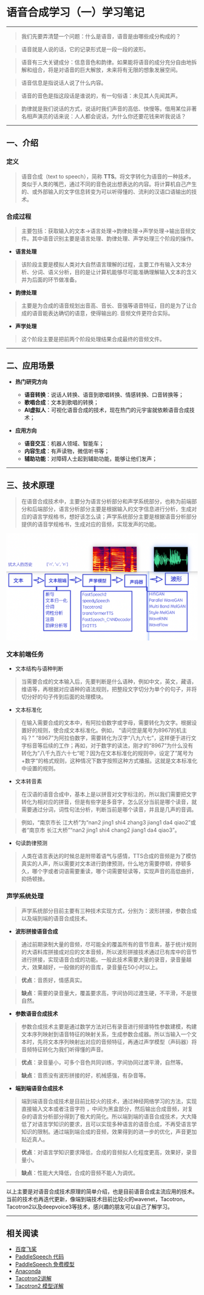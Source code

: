 # 语音合成学习（一）学习笔记

---
> 我们先要弄清楚一个问题：什么是语音，语音是由哪些成分构成的？

> 语音就是人说的话，它的记录形式是一段一段的波形。

> 语音有三大关键成分：信息音色和韵律。如果能将语音的成分充分自由地拆解和组合，将是对语音的巨大解放，未来将有无限的想象发展空间。

> 语音信息是指说话人说了什么内容。

> 语音的音色是指这段话是谁说的，有一句俗语：未见其人先闻其声。

> 韵律就是我们说话的方式，说话时我们声音的高低、快慢等。借用某位非著名相声演员的话来说：人人都会说话，为什么你还要花钱来听我说话？
---
## 一、介绍
### 定义
> 语音合成（text to speech），简称 **TTS**。将文字转化为语音的一种技术，类似于人类的嘴巴，通过不同的音色说出想表达的内容。将计算机自己产生的、或外部输入的文字信息转变为可以听得懂的、流利的汉语口语输出的技术。

### 合成过程
> 主要包括：获取输入的文本→语言处理→韵律处理→声学处理→输出音频文件。其中语音识别主要是语言处理、韵律处理、声学处理三个阶段的操作。

- **语言处理**
> 该阶段主要是模拟人类对大自然语言理解的过程，主要工作有输入文本分析、分词、语义分析，目的是让计算机能够尽可能准确理解输入文本的含义并为后面的环节做准备。
- **韵律处理**
> 主要是为合成的语音规划出音高、音长、音强等语音特征，目的是为了让合成的语音能表达确切的语意，使得输出的. 音频文件更符合实际。

- **声学处理**
> 这个阶段主要是把前两个阶段处理结果合成最终的音频文件。
---
## 二、应用场景 ##

- **热门研究方向**
  - **语音转换**：说话人转换、语音到歌唱转换、情感转换、口音转换等；
  - **歌唱合成**：文本到歌唱的转换；
  - **AI虚拟人**：可视化语音合成的技术，现在热门的元宇宙就依赖语音合成技术；

- **应用方向**
  - **语音交互**：机器人领域、智能车；
  - **内容生成**：有声读物，微信听书等；
  - **辅助功能**：对障碍人士起到辅助功能，能够让他们发声；
---
## 三、技术原理 ##
> 在语音合成技术中，主要分为语言分析部分和声学系统部分，也称为前端部分和后端部分，语言分析部分主要是根据输入的文字信息进行分析，生成对应的语言学规格书，想好该怎么读；声学系统部分主要是根据语音分析部分提供的语音学规格书，生成对应的音频，实现发声的功能。

<img align="center" src="/img/image-001.png" alt="基础过程"/>

### 文本前端任务
- 文本结构与语种判断
> 当需要合成的文本输入后，先要判断是什么语种，例如中文，英文，藏语，维语等，再根据对应语种的语法规则，把整段文字切分为单个的句子，并将切分好的句子传到后面的处理模块。

- 文本标准化
> 在输入需要合成的文本中，有阿拉伯数字或字母，需要转化为文字。根据设置好的规则，使合成文本标准化。例如， “请问您是尾号为8967的机主吗？” “8967”为阿拉伯数字，需要转化为汉字“八九六七”，这样便于进行文字标音等后续的工作；再如，对于数字的读法，刚才的“8967“为什么没有转化为”八千九百六十七“呢？因为在文本标准化的规则中，设定了”尾号为+数字“的格式规则，这种情况下数字按照这种方式播报。这就是文本标准化中设置的规则。

- 文本转音素
> 在汉语的语音合成中，基本上是以拼音对文字标注的，所以我们需要把文字转化为相对应的拼音，但是有些字是多音字，怎么区分当前是哪个读音，就需要通过分词，词性句法分析，判断当前是哪个读音，并且是几声的音调。

> 例如，“南京市长 江大桥”为“nan2 jing1 shi4 zhang3 jiang1 da4 qiao2”或者“南京市 长江大桥”“nan2 jing1 shi4 chang2 jiang1 da4 qiao3”。

- 句读韵律预测
> 人类在语言表达的时候总是附带着语气与感情，TTS合成的音频是为了模仿真实的人声，所以需要对文本进行韵律预测，什么地方需要停顿，停顿多久，哪个字或者词语需要重读，哪个词需要轻读等，实现声音的高低曲折，抑扬顿挫。

### 声学系统处理
> 声学系统部分目前主要有三种技术实现方式，分别为：波形拼接，参数合成以及端到端的语音合成技术。

- **波形拼接语音合成**
> 通过前期录制大量的音频，尽可能全的覆盖所有的音节音素，基于统计规则的大语料库拼接成对应的文本音频，所以波形拼接技术通过已有库中的音节进行拼接，实现语音合成的功能。一般此技术需要大量的录音，录音量越大，效果越好，一般做的好的音库，录音量在50小时以上。

> **优点**：音质好，情感真实。

> **缺点**：需要的录音量大，覆盖要求高，字间协同过渡生硬，不平滑，不是很自然。

- **参数语音合成技术**

> 参数合成技术主要是通过数学方法对已有录音进行频谱特性参数建模，构建文本序列映射到语音特征的映射关系，生成参数合成器。所以当输入一个文本时，先将文本序列映射出对应的音频特征，再通过声学模型（声码器）将音频特征转化为我们听得懂的声音。

> **优点**：录音量小，可多个音色共同训练，字间协同过渡平滑，自然等。

> **缺点**：音质没有波形拼接的好，机械感强，有杂音等。

- **端到端语音合成技术**

> 端到端语音合成技术是目前比较火的技术，通过神经网络学习的方法，实现直接输入文本或者注音字符 ，中间为黑盒部分，然后输出合成音频，对复杂的语言分析部分得到了极大的简化。所以端到端的语音合成技术，大大降低了对语言学知识的要求，且可以实现多种语言的语音合成，不再受语言学知识的限制。通过端到端合成的音频，效果得到的进一步的优化，声音更加贴近真人。

> **优点**：对语言学知识要求降低，合成的音频拟人化程度更高，效果好，录音量小。

> **缺点**：性能大大降低，合成的音频不能人为调优。

---
以上主要是对语音合成技术原理的简单介绍，也是目前语音合成主流应用的技术。当前的技术也再迭代更新，像端到端技术目前比较火的wavenet，Tacotron，Tacotron2以及deepvoice3等技术，感兴趣的朋友可以自己了解学习。

---
## 相关阅读
- [百度飞桨](https://www.paddlepaddle.org.cn/)
- [PaddleSpeech 代码]( https://github.com/PaddlePaddle/PaddleSpeech )
- [PaddleSpeech 免费模型]( https://www.paddlepaddle.org.cn/modelsDetail?modelId=26 )
- [Anaconda]( https://www.anaconda.com/ )
- [Tacotron2讲解]( https://blog.csdn.net/suiyueruge1314/article/details/107185195)
- [Tacotron2 模型详解]( https://blog.csdn.net/qq_37236745/article/details/108846686)
